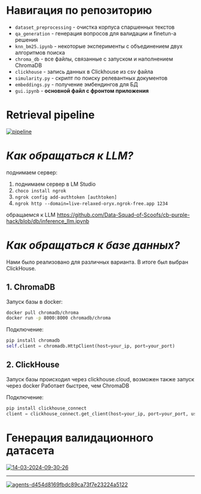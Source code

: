 # Навигация по репозиторию
- `dataset_preprocessing` - очистка корпуса спаршенных текстов
- `qa_generation` - генерация вопросов для валидации и finetun-a решения
- `knn_bm25.ipynb` - некоторые эксперименты с объединением двух алгоритмов поиска
- `chroma_db` - все файлы, связанные с запуском и наполнением ChromaDB
- `clickhouse` - запись данных в Clickhouse из csv файла
- `simularity.py` - скрипт по поиску релевантных документов
- `embeddings.py` - получение эмбендингов для БД
- `gui.ipynb` - **основной файл с фронтом приложения**
# Retrieval pipeline

<a href="https://ibb.co/hDGDr8L"><img src="https://i.ibb.co/0h0h1Jm/pipeline.jpg" alt="pipeline" border="0"></a>

# ***Как обращаться к LLM?***

поднимаем сервер:
1. поднимаем сервер в LM Studio
2. ```choco install ngrok```
3. ```ngrok config add-authtoken [authtoken]```
4. ```ngrok http --domain=live-relaxed-oryx.ngrok-free.app 1234 ```

обращаемся к LLM 
https://github.com/Data-Squad-of-Scoofs/cb-purple-hack/blob/db/inference_llm.ipynb

# ***Как обращаться к базе данных?***

Нами было реализовано для различных варианта. В итоге был выбран ClickHouse.

## 1. ChromaDB

Запуск базы в docker:
```bash
docker pull chromadb/chroma
docker run -p 8000:8000 chromadb/chroma
```

Подключение:

```python
pip install chromadb
self.client = chromadb.HttpClient(host=your_ip, port=your_port)
```

## 2. ClickHouse

Запуск базы происходил через clickhouse.cloud, возможен также запуск через docker
Работает быстрее, чем ChromaDB

Подключение:

```python
pip install clickhouse_connect
client = clickhouse_connect.get_client(host=your_ip, port=your_port, username=your_user_name, password=your_password)
```

# Генерация валидационного датасета

<a href="https://ibb.co/TqnfPqk"><img src="https://i.ibb.co/QjqgYjf/14-03-2024-09-30-26.png" alt="14-03-2024-09-30-26" border="0"></a>


------

<a href="https://ibb.co/mvw67Gb"><img src="https://i.ibb.co/k3fQFx5/agents-d454d8169fbdc89ca73f7e23224a5122.png" alt="agents-d454d8169fbdc89ca73f7e23224a5122" border="0"></a>
